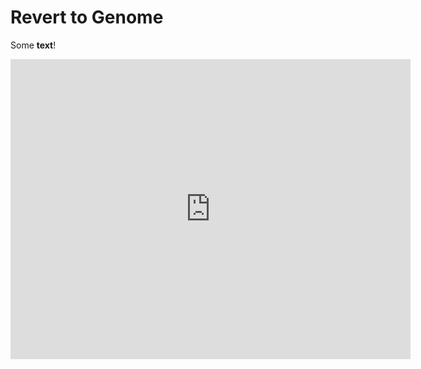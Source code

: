 # Revert to Genome

Some **text**!

<iframe
    width="640"
    height="480"
    src="https://www.youtube.com/embed/-cAttblbMso"
    frameborder="0"
    allow="autoplay; encrypted-media"
    allowfullscreen
>
</iframe>
